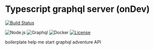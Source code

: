 # Typescript graphql server (onDev)
[![Build Status](https://badgen.net/travis/pablocarreraest/typescript-graphql-server)](https://travis-ci.org/pablocarreraest/typescript-graphql-server)

![Node.js](https://badgen.net/badge/node/latest?color=green) ![Graphql](https://badgen.net/badge//graphql?icon=graphql&color=purple) ![Docker](https://badgen.net/badge//docker?icon=docker) [![License](https://badgen.net/badge/license/MIT/blue)](https://github.com/pablocarreraest/typescript-graphql-server/blob/master/LICENSE)

boilerplate help me start graphql adventure API
